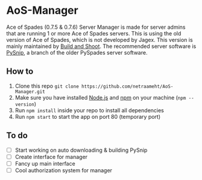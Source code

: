 # AoS-Manager
Ace of Spades (0.7.5 &amp; 0.7.6) Server Manager is made for server admins that are running 1 or more Ace of Spades servers. This is using the old version of Ace of Spades, which is not developed by Jagex. This version is mainly maintained by [Build and Shoot](http://buildandshoot.com/). The recommended server software is [PySnip](https://bitbucket.org/NateShoffner/pysnip/), a branch of the older PySpades server software.

## How to

1. Clone this repo ``git clone https://github.com/netraameht/AoS-Manager.git``
2. Make sure you have installed [Node.js](http://nodejs.org/) and [npm](https://www.npmjs.org/) on your machine (``npm --version``)
3. Run ``npm install`` inside your repo to install all dependencies
4. Run ``npm start`` to start the app on port 80 (temporary port)

## To do

 - [ ] Start working on auto downloading & building PySnip
 - [ ] Create interface for manager
 - [ ] Fancy up main interface
 - [ ] Cool authorization system for manager
